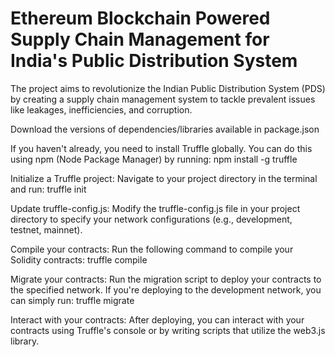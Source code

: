 # Ethereum Blockchain Powered Supply Chain Management for India's Public Distribution System
The project aims to revolutionize the Indian Public Distribution System (PDS) by creating a supply chain management system to tackle prevalent issues like leakages, inefficiencies, and corruption.

Download the versions of dependencies/libraries available in package.json

If you haven't already, you need to install Truffle globally. You can do this using npm (Node Package Manager) by running:
npm install -g truffle

Initialize a Truffle project: Navigate to your project directory in the terminal and run:
truffle init

Update truffle-config.js: Modify the truffle-config.js file in your project directory to specify your network configurations (e.g., development, testnet, mainnet).

Compile your contracts: Run the following command to compile your Solidity contracts:
truffle compile

Migrate your contracts: Run the migration script to deploy your contracts to the specified network. If you're deploying to the development network, you can simply run:
truffle migrate

Interact with your contracts: After deploying, you can interact with your contracts using Truffle's console or by writing scripts that utilize the web3.js library.

